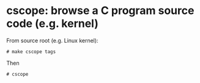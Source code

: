 # cscope: browse a C program source code (e.g. kernel)
From source root (e.g. Linux kernel):
```
# make cscope tags
```

Then
```
# cscope
```
